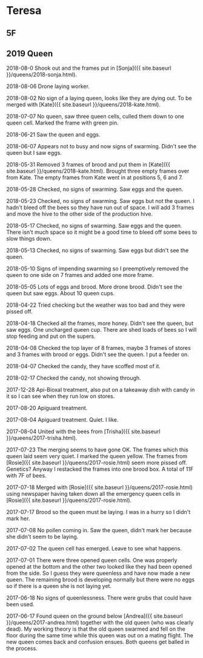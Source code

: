 # Teresa

## 5F

## 2019 Queen

2018-08-0 Shook out and the frames put in [Sonja]({{ site.baseurl }}/queens/2018-sonja.html).

2018-08-06 Drone laying worker.

2018-08-02 No sign of a laying queen, looks like they are dying out.  To be merged with [Kate]({{ site.baseurl }}/queens/2018-kate.html).

2018-07-07 No queen, saw three queen cells, culled them down to one queen cell.  Marked the frame with green pin.

2018-06-21 Saw the queen and eggs.

2018-06-07 Appears not to busy and now signs of swarming.  Didn't see the queen but I saw eggs.

2018-05-31 Removed 3 frames of brood and put them in [Kate]({{ site.baseurl }}/queens/2018-kate.html).  Brought three empty frames over from Kate.  The empty frames from Kate went in at positions 5, 6 and 7.

2018-05-28 Checked, no signs of swarming.  Saw eggs and the queen.

2018-05-23 Checked, no signs of swarming.  Saw eggs but not the queen.  I hadn't bleed off the bees so they have run out of space.  I will add 3 frames and move the hive to the other side of the production hive.

2018-05-17 Checked, no signs of swarming.  Saw eggs and the queen.  There isn't much space so it might be a good time to bleed off some bees to slow things down.

2018-05-13 Checked, no signs of swarming.  Saw eggs but didn't see the queen.

2018-05-10 Signs of impending swarming so I preemptively removed the queen to one side on 7 frames and added one more frame.

2018-05-05 Lots of eggs and brood.  More drone brood.  Didn't see the queen but saw eggs.  About 10 queen cups.

2018-04-22 Tried checking but the weather was too bad and they were pissed off.

2018-04-18 Checked all the frames, more honey.  Didn't see the queen, but saw eggs.  One uncharged queen cup.  There are shed loads of bees so I will stop feeding and put on the supers.

2018-04-08 Checked the top layer of 8 frames, maybe 3 frames of stores and 3 frames with brood or eggs.  Didn't see the queen.  I put a feeder on.

2018-04-07 Checked the candy, they have scoffed most of it.

2018-02-17 Checked the candy, not showing through.

2017-12-28 Api-Bioxal treatment, also put on a takeaway dish with candy in it so I can see when they run low on stores.

2017-08-20 Apiguard treatment.

2017-08-04 Apiguard treatment.  Quiet.  I like.

2017-08-04 United with the bees from [Trisha]({{ site.baseurl }}/queens/2017-trisha.html).

2017-07-23 The merging seems to have gone OK.  The frames which this queen laid seem very quiet.  I marked the queen yellow.  The frames from [Rosie]({{ site.baseurl }}/queens/2017-rosie.html) seem more pissed off.  Genetics?  Anyway I restacked the frames into one brood box.  A total of 11F with 7F of bees.

2017-07-18 Merged with [Rosie]({{ site.baseurl }}/queens/2017-rosie.html) using newspaper having taken down all the emergency queen cells in [Rosie]({{ site.baseurl }}/queens/2017-rosie.html).

2017-07-17 Brood so the queen must be laying.  I was in a hurry so I didn't mark her.

2017-07-08 No pollen coming in.  Saw the queen, didn't mark her because she didn't seem to be laying.

2017-07-02 The queen cell has emerged.  Leave to see what happens.

2017-07-01 There were three opened queen cells.  One was properly opened at the bottom and the other two looked like they had been opened from the side.  So I guess they were queenless and have now made a new queen.  The remaining brood is developing normally but there were no eggs so if there is a queen she is not laying yet.

2017-06-18 No signs of queenlessness.  There were grubs that could have been used.

2017-06-17 Found queen on the ground below [Andrea]({{ site.baseurl }}/queens/2017-andrea.html) together with the old queen (who was clearly dead).  My working theory is that the old queen swarmed and fell on the floor during the same time while this queen was out on a mating flight.  The new queen comes back and confusion ensues.  Both queens get balled in the process.
